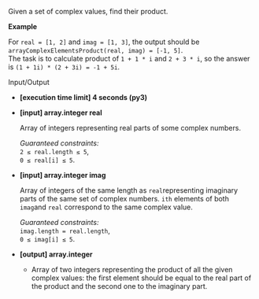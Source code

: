
Given a set of complex values, find their product.

**Example**

For  `real = [1, 2]`  and  `imag = [1, 3]`, the output should be  
`arrayComplexElementsProduct(real, imag) = [-1, 5]`.  
The task is to calculate product of  `1 + 1 * i`  and  `2 + 3 * i`, so the answer is  `(1 + 1i) * (2 + 3i) = -1 + 5i`.

Input/Output

-   **[execution time limit] 4 seconds (py3)**
    
-   **[input] array.integer real**
    
    Array of integers representing real parts of some complex numbers.
    
    _Guaranteed constraints:_  
    `2 ≤ real.length ≤ 5`,  
    `0 ≤ real[i] ≤ 5`.
    
-   **[input] array.integer imag**
    
    Array of integers of the same length as  `real`representing imaginary parts of the same set of complex numbers.  `ith`  elements of both  `imag`and  `real`  correspond to the same complex value.
    
    _Guaranteed constraints:_  
    `imag.length = real.length`,  
    `0 ≤ imag[i] ≤ 5`.
    
-   **[output] array.integer**
    
    -   Array of two integers representing the product of all the given complex values: the first element should be equal to the real part of the product and the second one to the imaginary part.